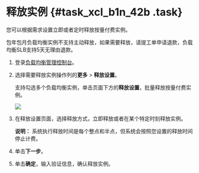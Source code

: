 # 释放实例 {#task_xcl_b1n_42b .task}

您可以根据需求设置立即或者定时释放按量付费实例。

包年包月负载均衡实例不支持主动释放，如果需要释放，请提工单申请退款，负载均衡SLB支持5天无理由退款。

1.  登录[负载均衡管理控制台](https://slb.console.aliyun.com/slb/cn-hangzhou)。 
2.  选择需要释放实例操作列的**更多** \> **释放设置**。 

    支持勾选多个负载均衡实例，单击页面下方的**释放设置**，批量释放按量付费实例。

    ![](http://static-aliyun-doc.oss-cn-hangzhou.aliyuncs.com/assets/img/16162/15577312537450_zh-CN.png)

3.  在释放设置页面，选择释放方式，立即释放或者在某个特定时刻释放实例。 

    **说明：** 系统执行释放时间是每个整点和半点，但系统会按照您设置的释放时间停止计费。

4.  单击**下一步**。 
5.  单击**确定**，输入验证信息，确认释放实例。 

